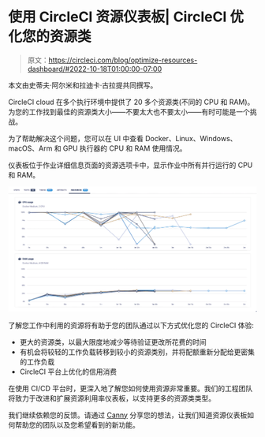 # 使用 CircleCI 资源仪表板| CircleCI 优化您的资源类

> 原文：<https://circleci.com/blog/optimize-resources-dashboard/#2022-10-18T01:00:00-07:00>

本文由史蒂夫·阿尔米和拉迪卡·古拉提共同撰写。

CircleCI cloud 在多个执行环境中提供了 20 多个资源类(不同的 CPU 和 RAM)。为您的工作找到最佳的资源类大小——不要太大也不要太小——有时可能是一个挑战。

为了帮助解决这个问题，您可以在 UI 中查看 Docker、Linux、Windows、macOS、Arm 和 GPU 执行器的 CPU 和 RAM 使用情况。

仪表板位于作业详细信息页面的资源选项卡中，显示作业中所有并行运行的 CPU 和 RAM。

![Dashboard showing CPU and RAM for parallel runs of a Docker job](img/df3cc999b93a1c0bda9e60ff16a83bdf.png)

了解您工作中利用的资源将有助于您的团队通过以下方式优化您的 CircleCI 体验:

*   更大的资源类，以最大限度地减少等待验证更改所花费的时间
*   有机会将较轻的工作负载转移到较小的资源类别，并将配额重新分配给更密集的工作负载
*   CircleCI 平台上优化的信用消费

在使用 CI/CD 平台时，更深入地了解您如何使用资源非常重要。我们的工程团队将致力于改进和扩展资源利用率仪表板，以支持更多的资源类类型。

我们继续依赖您的反馈。请通过 [Canny](https://circleci.canny.io/cloud-feature-requests) 分享您的想法，让我们知道资源仪表板如何帮助您的团队以及您希望看到的新功能。